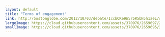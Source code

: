 ```yaml
---
layout: default
title: "Terms of engagement"
link: http://bostonglobe.com/2012/10/03/debate/IccbCKe9W5r5R5bN5h1aeL/story.html
largeImage: https://cloud.githubusercontent.com/assets/370976/2659697/2fc5cee8-c017-11e3-891a-c980271774f8.png
smallImage: https://cloud.githubusercontent.com/assets/370976/2659695/2c3c2e2a-c017-11e3-9bba-1c1f3f16d052.png
---
```


